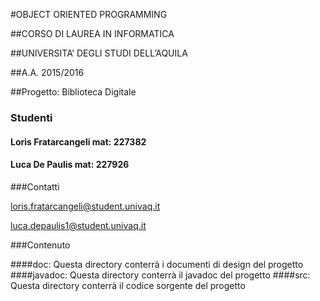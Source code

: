 
#OBJECT ORIENTED PROGRAMMING

##CORSO DI LAUREA IN INFORMATICA

##UNIVERSITA’ DEGLI STUDI DELL’AQUILA

##A.A. 2015/2016

##Progetto: Biblioteca Digitale

### Studenti
#### Loris Fratarcangeli mat: 227382
#### Luca De Paulis mat: 227926

###Contatti

[loris.fratarcangeli@student.univaq.it](mailto:loris.fratarcangeli@student.univaq.it)  

[luca.depaulis1@student.univaq.it](mailto:luca.depaulis1@student.univaq.it)

###Contenuto

####doc: Questa directory conterrà i documenti di design del progetto
####javadoc: Questa directory conterrà il javadoc del progetto
####src: Questa directory conterrà il codice sorgente del progetto
